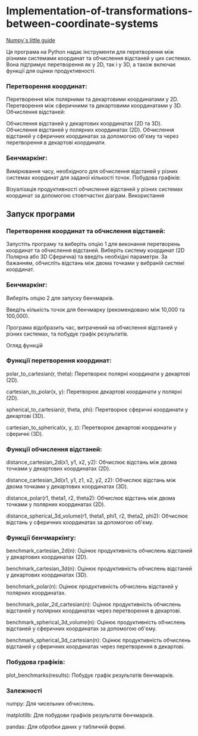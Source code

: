 # Implementation-of-transformations-between-coordinate-systems



[Numpy`s little guide](https://www.geeksforgeeks.org/how-to-import-numpy-as-np/)


Ця програма на Python надає інструменти для перетворення між різними системами координат та обчислення відстаней у цих системах. Вона підтримує перетворення як у 2D, так і у 3D, а також включає функції для оцінки продуктивності.

### Перетворення координат:

Перетворення між полярними та декартовими координатами у 2D.
Перетворення між сферичними та декартовими координатами у 3D.
Обчислення відстаней:

Обчислення відстаней у декартових координатах (2D та 3D).
Обчислення відстаней у полярних координатах (2D).
Обчислення відстаней у сферичних координатах за допомогою об'єму та через перетворення в декартові координати.

### Бенчмаркінг:

Вимірювання часу, необхідного для обчислення відстаней у різних системах координат для заданої кількості точок.
Побудова графіків:

Візуалізація продуктивності обчислення відстаней у різних системах координат за допомогою стовпчастих діаграм.
Використання

## Запуск програми

### Перетворення координат та обчислення відстаней:

Запустіть програму та виберіть опцію 1 для виконання перетворень координат та обчислення відстаней.
Виберіть систему координат (2D Полярна або 3D Сферична) та введіть необхідні параметри.
За бажанням, обчисліть відстань між двома точками у вибраній системі координат.

### Бенчмаркінг:

Виберіть опцію 2 для запуску бенчмарків.

Введіть кількість точок для бенчмарку (рекомендовано між 10,000 та 100,000).

Програма відобразить час, витрачений на обчислення відстаней у різних системах, та побудує графік результатів.

Огляд функцій

### Функції перетворення координат:

polar_to_cartesian(r, theta): Перетворює полярні координати у декартові (2D).

cartesian_to_polar(x, y): Перетворює декартові координати у полярні (2D).

spherical_to_cartesian(r, theta, phi): Перетворює сферичні координати у декартові (3D).

cartesian_to_spherical(x, y, z): Перетворює декартові координати у сферичні (3D).

### Функції обчислення відстаней:

distance_cartesian_2d(x1, y1, x2, y2): Обчислює відстань між двома точками у декартових координатах (2D).

distance_cartesian_3d(x1, y1, z1, x2, y2, z2): Обчислює відстань між двома точками у декартових координатах (3D).

distance_polar(r1, theta1, r2, theta2): Обчислює відстань між двома точками у полярних координатах (2D).

distance_spherical_3d_volume(r1, theta1, phi1, r2, theta2, phi2): Обчислює відстань у сферичних координатах за допомогою об'єму.

### Функції бенчмаркінгу:

benchmark_cartesian_2d(n): Оцінює продуктивність обчислень відстаней у декартових координатах (2D).

benchmark_cartesian_3d(n): Оцінює продуктивність обчислень відстаней у декартових координатах (3D).

benchmark_polar(n): Оцінює продуктивність обчислень відстаней у полярних координатах.

benchmark_polar_2d_cartesian(n): Оцінює продуктивність обчислень відстаней у полярних координатах через перетворення в декартові.

benchmark_spherical_3d_volume(n): Оцінює продуктивність обчислень відстаней у сферичних координатах за допомогою об'єму.

benchmark_spherical_3d_cartesian(n): Оцінює продуктивність обчислень відстаней у сферичних координатах через перетворення в декартові.

### Побудова графіків:

plot_benchmarks(results): Побудує графік результатів бенчмарків.

### Залежності

numpy: Для чисельних обчислень.

matplotlib: Для побудови графіків результатів бенчмарків.

pandas: Для обробки даних у табличній формі.
